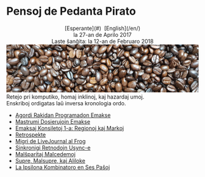 Pensoj de Pedanta Pirato
========================

<center>[Esperante](#)  [English](/en/)</center>
<center>la 27-an de Aprilo 2017</center>
<center>Laste ŝanĝita: la 12-an de Februaro 2018</center>

<img src="/bildoj/kafofaboj.jpg" class="banner" alt="kafofaboj" />

<div class="text-right">Retejo pri komputiko, homaj inklinoj, kaj hazardaj umoj.</div>
<div class="text-right">Enskriboj ordigatas laŭ inversa kronologia ordo.</div>

- [Agordi Rakidan Programadon Emakse](emakso-rakido)
- [Mastrumi Dosierujojn Emakse](emakso-dired)
- [Emaksaj Konsiletoj 1-a: Regionoj kaj Markoj](emakskonsiletoj-1-a)
- [Retrospekte](retrospekte)
- [Migri de LiveJournal al Frog](livefrog)
- [Sinkronigi Retnodojn Usync-e](usync)
- [Malŝparitaj Malcedemoj](malsxparitaj)
- [Supre, Malsupre, kaj Aliloke](supre-malsupre)
- [La Ipsilona Kombinatoro en Ses Paŝoj](ipsilono)
